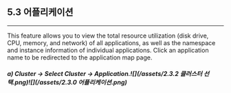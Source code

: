 ## 5.3 어플리케이션

---

This feature allows you to view the total resource utilization (disk drive, CPU, memory, and network) of all applications, as well as the namespace and instance information of individual applications. Click an application name to be redirected to the application map page.

##### a\) Cluster → Select Cluster → Application.![](/assets/2.3.2 클러스터 선택.png)![](/assets/2.3.0 어플리케이션.png)



